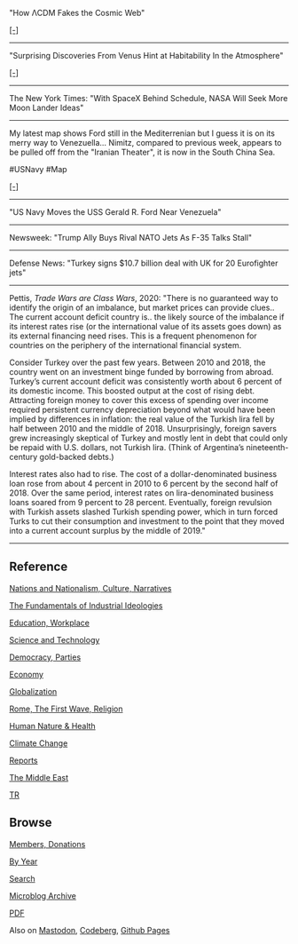 
"How ΛCDM Fakes the Cosmic Web"

[[-]](https://youtu.be/IfWYodUWJW4?t=295)

---

"Surprising Discoveries From Venus Hint at Habitability In the Atmosphere"

[[-]](https://youtu.be/OHX-mcfO4bI?t=88)

---

The New York Times: "With SpaceX Behind Schedule, NASA Will Seek More
Moon Lander Ideas"

---

My latest map shows Ford still in the Mediterrenian but I guess it is
on its merry way to Venezuella... Nimitz, compared to previous week,
appears to be pulled off from the "Iranian Theater", it is now in the
South China Sea. 

\#USNavy \#Map

[[-]](mbl/2025/map16.html)

---

"US Navy Moves the USS Gerald R. Ford Near Venezuela"

---

Newsweek: "Trump Ally Buys Rival NATO Jets As F-35 Talks Stall"

---

Defense News: "Turkey signs $10.7 billion deal with UK for 20
Eurofighter jets"

---

Pettis, *Trade Wars are Class Wars*, 2020: "There is no guaranteed way
to identify the origin of an imbalance, but market prices can provide
clues.. The current account deficit country is..  the likely source of
the imbalance if its interest rates rise (or the international value
of its assets goes down) as its external financing need rises. This is
a frequent phenomenon for countries on the periphery of the
international financial system.

Consider Turkey over the past few years. Between 2010 and 2018, the
country went on an investment binge funded by borrowing from
abroad. Turkey’s current account deficit was consistently worth about
6 percent of its domestic income. This boosted output at the cost of
rising debt.  Attracting foreign money to cover this excess of
spending over income required persistent currency depreciation beyond
what would have been implied by differences in inflation: the real
value of the Turkish lira fell by half between 2010 and the middle of
2018. Unsurprisingly, foreign savers grew increasingly skeptical of
Turkey and mostly lent in debt that could only be repaid with
U.S. dollars, not Turkish lira. (Think of Argentina’s
nineteenth-century gold-backed debts.)

Interest rates also had to rise. The cost of a dollar-denominated
business loan rose from about 4 percent in 2010 to 6 percent by the
second half of 2018. Over the same period, interest rates on
lira-denominated ​business loans soared from 9 percent to 28
percent. Eventually, foreign revulsion with Turkish assets slashed
Turkish spending power, which in turn forced Turks to cut their
consumption and investment to the point that they moved into a current
account surplus by the middle of 2019."

---	

## Reference

[Nations and Nationalism, Culture, Narratives](0119/2013/02/nations-and-nationalism.html)

[The Fundamentals of Industrial Ideologies](0119/2011/04/fundamentals-of-industrial-ideologies.html)

[Education, Workplace](0119/2017/09/education-workplace.html)

[Science and Technology](0119/2018/09/science-technology.html)

[Democracy, Parties](0119/2016/11/democracy.html)

[Economy](2021/01/economy.html)

[Globalization](0119/2018/09/globalization.html)

[Rome, The First Wave, Religion](0119/2017/12/rome.html)

[Human Nature & Health](2020/07/human-nature.html)

[Climate Change](2022/01/climate.html)

[Reports](2021/01/reports.html)

[The Middle East](0119/2019/07/middleeast.html)

[TR](../tr/index.html)

## Browse

[Members, Donations](2022/08/members.html)

[By Year](years.html)

[Search](https://muratk5n.github.io/thirdwave/en/search.html)

[Microblog Archive](mbl/index.html)

[PDF](https://www.dropbox.com/scl/fi/8kl0sla1booo83zeb28dn/tw-all.pdf?rlkey=p9r319p8jbzak5du3dasju05y&st=28wknfsp&raw=1)

Also on 
[Mastodon](https://fosstodon.org/@muratk5n),
[Codeberg](https://muratk5n.codeberg.page/en/),
[Github Pages](https://muratk5n.github.io/thirdwave/en/)

